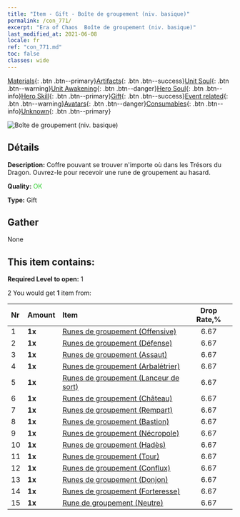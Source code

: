 ```yaml
---
title: "Item - Gift - Boîte de groupement (niv. basique)"
permalink: /con_771/
excerpt: "Era of Chaos  Boîte de groupement (niv. basique)"
last_modified_at: 2021-06-08
locale: fr
ref: "con_771.md"
toc: false
classes: wide
---
```

 [Materials](/ItemsFR/){: .btn .btn--primary}[Artifacts](/ItemsFR/Artifacts/){: .btn .btn--success}[Unit Soul](/ItemsFR/UnitSoul/){: .btn .btn--warning}[Unit Awakening](/ItemsFR/UnitAwakening/){: .btn .btn--danger}[Hero Soul](/ItemsFR/HeroSoul/){: .btn .btn--info}[Hero Skill](/ItemsFR/HeroSkill/){: .btn .btn--primary}[Gift](/ItemsFR/Gift/){: .btn .btn--success}[Event related](/ItemsFR/Events/){: .btn .btn--warning}[Avatars](/ItemsFR/Avatars/){: .btn .btn--danger}[Consumables](/ItemsFR/Consumables/){: .btn .btn--info}[Unknown](/ItemsFR/Unknown/){: .btn .btn--primary}

 ![Boîte de groupement (niv. basique)](/images/t/i_tujianhezi1.png)

## Détails
 **Description:** Coffre pouvant se trouver n'importe où dans les Trésors du Dragon. Ouvrez-le pour recevoir une rune de groupement au hasard.

 **Quality:** <span style="color: #32CD32">OK</span>

 **Type:** Gift

## Gather

  None

## This item contains:

 **Required Level to open:** 1

 2 You would get **1** item  from:

  | Nr | Amount |     Item    | Drop Rate,% |
  |:---|:-------|:------------|:---------:|
  | 1 |  **1x** | [Runes de groupement (Offensive)](/ItemsFR/con_734/) | 6.67 | 
  | 2 |  **1x** | [Runes de groupement (Défense)](/ItemsFR/con_739/) | 6.67 | 
  | 3 |  **1x** | [Runes de groupement (Assaut)](/ItemsFR/con_741/) | 6.67 | 
  | 4 |  **1x** | [Runes de groupement (Arbalétrier)](/ItemsFR/con_742/) | 6.67 | 
  | 5 |  **1x** | [Runes de groupement (Lanceur de sort)](/ItemsFR/con_746/) | 6.67 | 
  | 6 |  **1x** | [Runes de groupement (Château)](/ItemsFR/con_752/) | 6.67 | 
  | 7 |  **1x** | [Runes de groupement (Rempart)](/ItemsFR/con_753/) | 6.67 | 
  | 8 |  **1x** | [Runes de groupement (Bastion)](/ItemsFR/con_754/) | 6.67 | 
  | 9 |  **1x** | [Runes de groupement (Nécropole)](/ItemsFR/con_755/) | 6.67 | 
  | 10 |  **1x** | [Runes de groupement (Hadès)](/ItemsFR/con_777/) | 6.67 | 
  | 11 |  **1x** | [Runes de groupement (Tour)](/ItemsFR/con_785/) | 6.67 | 
  | 12 |  **1x** | [Runes de groupement (Conflux)](/ItemsFR/con_791/) | 6.67 | 
  | 13 |  **1x** | [Runes de groupement (Donjon)](/ItemsFR/con_792/) | 6.67 | 
  | 14 |  **1x** | [Runes de groupement (Forteresse)](/ItemsFR/con_818/) | 6.67 | 
  | 15 |  **1x** | [Rune de groupement (Neutre)](/ItemsFR/con_869/) | 6.67 | 
